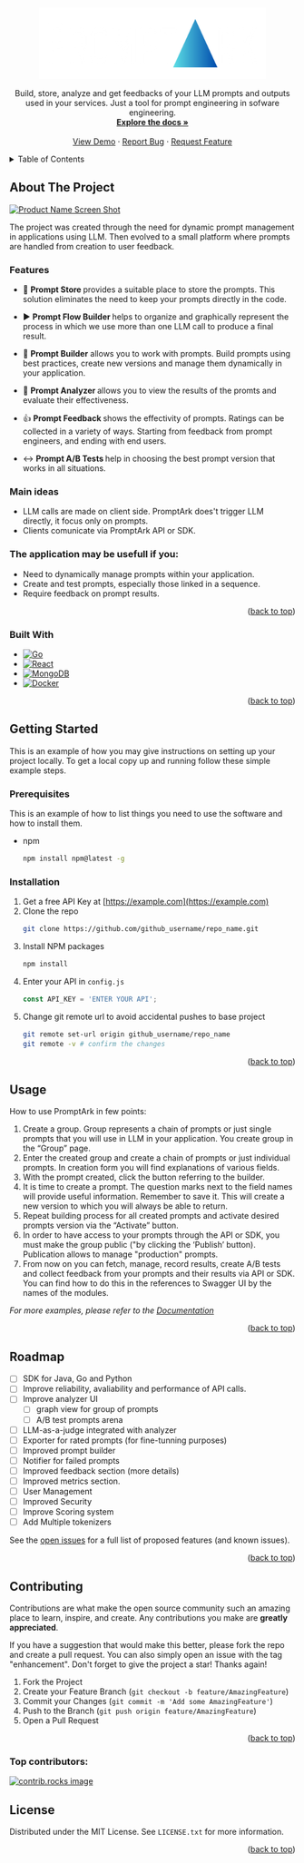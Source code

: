<a id="readme-top"></a>

<!-- [![Contributors][contributors-shield]][contributors-url]
[![Forks][forks-shield]][forks-url]
[![Stargazers][stars-shield]][stars-url]
[![Issues][issues-shield]][issues-url]
[![MIT License][license-shield]][license-url]
[![LinkedIn][linkedin-shield]][linkedin-url] -->

<!-- PROJECT LOGO -->
<br />
<div align="center">
  <a href="https://github.com/konradloch/PromptArk">
    <img src="images/logowhite.png" alt="Logo" width="400" height="125">
  </a>

<!-- <h3 align="center">PromptArk</h3> -->

  <p align="center">
    Build, store, analyze and get feedbacks of your LLM prompts and outputs used in your services. Just a tool for prompt engineering in sofware engineering.
    <br />
    <a href="https://github.com/github_username/repo_name"><strong>Explore the docs »</strong></a>
    <br />
    <br />
    <a href="https://github.com/github_username/repo_name">View Demo</a>
    ·
    <a href="https://github.com/github_username/repo_name/issues/new?labels=bug&template=bug-report---.md">Report Bug</a>
    ·
    <a href="https://github.com/github_username/repo_name/issues/new?labels=enhancement&template=feature-request---.md">Request Feature</a>
  </p>
</div>



<!-- TABLE OF CONTENTS -->
<details>
  <summary>Table of Contents</summary>
  <ol>
    <li>
      <a href="#about-the-project">About The Project</a>
      <ul>
        <li><a href="#built-with">Built With</a></li>
      </ul>
    </li>
    <li>
      <a href="#getting-started">Getting Started</a>
      <ul>
        <li><a href="#prerequisites">Prerequisites</a></li>
        <li><a href="#installation">Installation</a></li>
      </ul>
    </li>
    <li><a href="#usage">Usage</a></li>
    <li><a href="#roadmap">Roadmap</a></li>
    <li><a href="#contributing">Contributing</a></li>
    <li><a href="#license">License</a></li>
    <li><a href="#contact">Contact</a></li>
    <li><a href="#acknowledgments">Acknowledgments</a></li>
  </ol>
</details>



<!-- ABOUT THE PROJECT -->
## About The Project

[![Product Name Screen Shot][product-screenshot]](https://example.com)

The project was created through the need for dynamic prompt management in applications using LLM. Then evolved to a small platform where prompts are handled from creation to user feedback.

### Features
- 💾 <b>Prompt Store </b> provides a suitable place to store the prompts. This solution eliminates the need to keep your prompts directly in the code.

- ▶️ <b>Prompt Flow Builder </b> helps to organize and graphically represent the process in which we use more than one LLM call to produce a final result.

- 👷 <b>Prompt Builder</b> allows you to work with prompts. Build prompts using best practices, create new versions and manage them dynamically in your application.

- 👀 <b> Prompt Analyzer </b> allows you to view the results of the promts and evaluate their effectiveness.

- 👍  <b> Prompt Feedback </b> shows the effectivity of prompts. Ratings can be collected in a variety of ways. Starting from feedback from prompt engineers, and ending with end users.

- ↔️ <b> Prompt A/B Tests </b> help in choosing the best prompt version that works in all situations.


### Main ideas
- LLM calls are made on client side. PromptArk does't trigger LLM directly, it focus only on prompts.
- Clients comunicate via PromptArk API or SDK.

### The application may be usefull if you:
- Need to dynamically manage prompts within your application.
- Create and test prompts, especially those linked in a sequence.
- Require feedback on prompt results.

<p align="right">(<a href="#readme-top">back to top</a>)</p>


### Built With

* [![Go][Go]][Go-url]
* [![React][React.js]][React-url]
* [![MongoDB][MongoDB]][MongoDB-url]
* [![Docker][Docker]][Docker-url]

<p align="right">(<a href="#readme-top">back to top</a>)</p>


<!-- GETTING STARTED -->
## Getting Started

This is an example of how you may give instructions on setting up your project locally.
To get a local copy up and running follow these simple example steps.

### Prerequisites

This is an example of how to list things you need to use the software and how to install them.
* npm
  ```sh
  npm install npm@latest -g
  ```

### Installation

1. Get a free API Key at [https://example.com](https://example.com)
2. Clone the repo
   ```sh
   git clone https://github.com/github_username/repo_name.git
   ```
3. Install NPM packages
   ```sh
   npm install
   ```
4. Enter your API in `config.js`
   ```js
   const API_KEY = 'ENTER YOUR API';
   ```
5. Change git remote url to avoid accidental pushes to base project
   ```sh
   git remote set-url origin github_username/repo_name
   git remote -v # confirm the changes
   ```

<p align="right">(<a href="#readme-top">back to top</a>)</p>



<!-- USAGE EXAMPLES -->
## Usage

How to use PromptArk in few points:

 1. Create a group. Group represents a chain of prompts or just single prompts that you will use in LLM in your application. You create group in the “Group” page.
 2. Enter the created group and create a chain of prompts or just individual prompts. In creation form you will find explanations of various fields.
 3. With the prompt created, click the button referring to the builder.
 4. It is time to create a prompt. The question marks next to the field names will provide useful information. Remember to save it. This will create a new version to which you will always be able to return.
 5. Repeat building process for all created prompts and activate desired prompts version via the “Activate” button.
 6. In order to have access to your prompts through the API or SDK, you must make the group public ("by clicking the ‘Publish’ button). Publication allows to manage "production" prompts.
 7. From now on you can fetch, manage, record results, create A/B tests and collect feedback from your prompts and their results via API or SDK. You can find how to do this in the references to Swagger UI by the names of the modules.

_For more examples, please refer to the [Documentation](https://example.com)_

<p align="right">(<a href="#readme-top">back to top</a>)</p>


<!-- ROADMAP -->
## Roadmap

- [ ] SDK for Java, Go and Python
- [ ] Improve reliability, avaliability and performance of API calls.
- [ ] Improve analyzer UI
    - [ ] graph view for group of prompts
    - [ ] A/B test prompts arena
- [ ] LLM-as-a-judge integrated with analyzer
- [ ] Exporter for rated prompts (for fine-tunning purposes)
- [ ] Improved prompt builder
- [ ] Notifier for failed prompts
- [ ] Improved feedback section (more details)
- [ ] Improved metrics section.
- [ ] User Management
- [ ] Improved Security
- [ ] Improve Scoring system
- [ ] Add Multiple tokenizers

See the [open issues](https://github.com/github_username/repo_name/issues) for a full list of proposed features (and known issues).

<p align="right">(<a href="#readme-top">back to top</a>)</p>



<!-- CONTRIBUTING -->
## Contributing

Contributions are what make the open source community such an amazing place to learn, inspire, and create. Any contributions you make are **greatly appreciated**.

If you have a suggestion that would make this better, please fork the repo and create a pull request. You can also simply open an issue with the tag "enhancement".
Don't forget to give the project a star! Thanks again!

1. Fork the Project
2. Create your Feature Branch (`git checkout -b feature/AmazingFeature`)
3. Commit your Changes (`git commit -m 'Add some AmazingFeature'`)
4. Push to the Branch (`git push origin feature/AmazingFeature`)
5. Open a Pull Request

<p align="right">(<a href="#readme-top">back to top</a>)</p>

### Top contributors:

<a href="https://github.com/github_username/repo_name/graphs/contributors">
  <img src="https://contrib.rocks/image?repo=github_username/repo_name" alt="contrib.rocks image" />
</a>



<!-- LICENSE -->
## License

Distributed under the MIT License. See `LICENSE.txt` for more information.

<p align="right">(<a href="#readme-top">back to top</a>)</p>



<!-- CONTACT -->
<!-- ## Contact

Your Name - [@twitter_handle](https://twitter.com/twitter_handle) - email@email_client.com

Project Link: [https://github.com/github_username/repo_name](https://github.com/github_username/repo_name)

<p align="right">(<a href="#readme-top">back to top</a>)</p> -->



<!-- ACKNOWLEDGMENTS
## Acknowledgments

* []()
* []()
* []()

<p align="right">(<a href="#readme-top">back to top</a>)</p> -->



<!-- MARKDOWN LINKS & IMAGES -->
<!-- https://www.markdownguide.org/basic-syntax/#reference-style-links -->
[contributors-shield]: https://img.shields.io/github/contributors/github_username/repo_name.svg?style=for-the-badge
[contributors-url]: https://github.com/github_username/repo_name/graphs/contributors
[forks-shield]: https://img.shields.io/github/forks/github_username/repo_name.svg?style=for-the-badge
[forks-url]: https://github.com/github_username/repo_name/network/members
[stars-shield]: https://img.shields.io/github/stars/github_username/repo_name.svg?style=for-the-badge
[stars-url]: https://github.com/github_username/repo_name/stargazers
[issues-shield]: https://img.shields.io/github/issues/github_username/repo_name.svg?style=for-the-badge
[issues-url]: https://github.com/github_username/repo_name/issues
[license-shield]: https://img.shields.io/github/license/github_username/repo_name.svg?style=for-the-badge
[license-url]: https://github.com/github_username/repo_name/blob/master/LICENSE.txt
[linkedin-shield]: https://img.shields.io/badge/-LinkedIn-black.svg?style=for-the-badge&logo=linkedin&colorB=555
[linkedin-url]: https://linkedin.com/in/linkedin_username
[product-screenshot]: images/screenshot.png
[React.js]: https://img.shields.io/badge/React-20232A?style=for-the-badge&logo=react&logoColor=61DAFB
[React-url]: https://reactjs.org/
[Go]: https://img.shields.io/badge/Go-20232A?style=for-the-badge&logo=go&logoColor=00ADD8
[Go-url]: https://go.dev/
[MongoDB]: https://img.shields.io/badge/MongoDB-20232A?style=for-the-badge&logo=mongodb&logoColor=47A248
[MongoDB-url]: https://www.mongodb.com/
[Docker]: https://img.shields.io/badge/Docker-20232A?style=for-the-badge&logo=docker&logoColor=2496ED
[Docker-url]: https://www.docker.com/